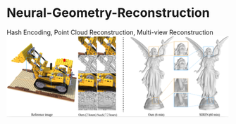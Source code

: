 # Neural-Geometry-Reconstruction
Hash Encoding, Point Cloud Reconstruction, Multi-view Reconstruction
![](figs/teaser-final.png)

